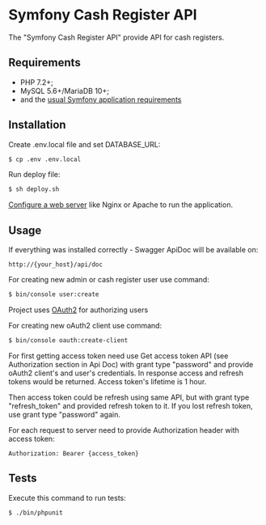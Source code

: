 Symfony Cash Register API
========================

The "Symfony Cash Register API" provide API for cash registers.

Requirements
------------

* PHP 7.2+;
* MySQL 5.6+/MariaDB 10+;
* and the [usual Symfony application requirements][1]

Installation
------------

Create .env.local file and set DATABASE_URL:

```bash
$ cp .env .env.local
```

Run deploy file:

```bash
$ sh deploy.sh
```

[Configure a web server][3] like Nginx or Apache to run the application.

Usage
-----

If everything was installed correctly - Swagger ApiDoc will be available on:

    http://{your_host}/api/doc

For creating new admin or cash register user use command:

```bash
$ bin/console user:create
```

Project uses [OAuth2][3] for authorizing users 

For creating new oAuth2 client use command:

```bash
$ bin/console oauth:create-client
```

For first getting access token need use Get access token API (see Authorization section in Api Doc) with grant type "password" and provide oAuth2 client's and user's credentials. In response access and refresh tokens would be returned. Access token's lifetime is 1 hour.

Then access token could be refresh using same API, but with grant type "refresh_token" and provided refresh token to it. If you lost refresh token, use grant type "password" again.

For each request to server need to provide Authorization header with access token:

    Authorization: Bearer {access_token}

Tests
-----

Execute this command to run tests:

```bash
$ ./bin/phpunit
```

[1]: https://symfony.com/doc/4.4/setup.html
[2]: https://symfony.com/doc/current/cookbook/configuration/web_server_configuration.html
[3]: https://github.com/FriendsOfSymfony/FOSOAuthServerBundle